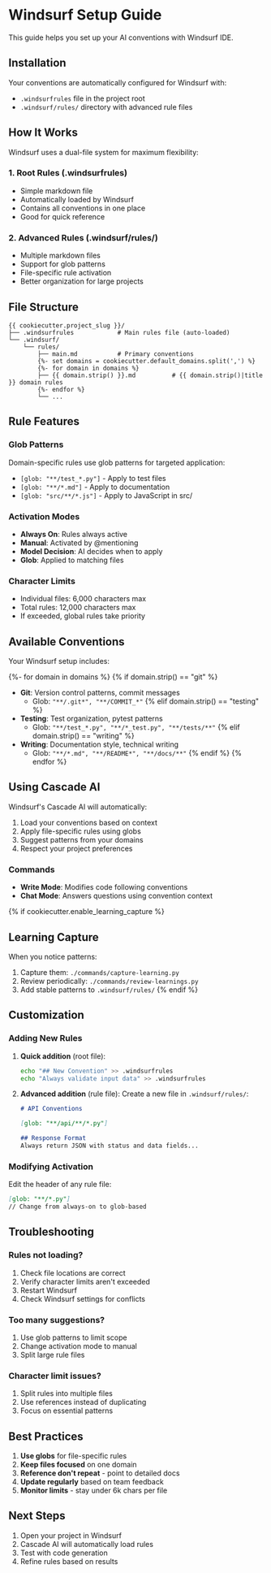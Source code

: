 # Windsurf Setup Guide

This guide helps you set up your AI conventions with Windsurf IDE.

## Installation

Your conventions are automatically configured for Windsurf with:
- `.windsurfrules` file in the project root
- `.windsurf/rules/` directory with advanced rule files

## How It Works

Windsurf uses a dual-file system for maximum flexibility:

### 1. Root Rules (.windsurfrules)
- Simple markdown file
- Automatically loaded by Windsurf
- Contains all conventions in one place
- Good for quick reference

### 2. Advanced Rules (.windsurf/rules/)
- Multiple markdown files
- Support for glob patterns
- File-specific rule activation
- Better organization for large projects

## File Structure

```
{{ cookiecutter.project_slug }}/
├── .windsurfrules            # Main rules file (auto-loaded)
└── .windsurf/
    └── rules/
        ├── main.md           # Primary conventions
        {%- set domains = cookiecutter.default_domains.split(',') %}
        {%- for domain in domains %}
        ├── {{ domain.strip() }}.md          # {{ domain.strip()|title }} domain rules
        {%- endfor %}
        └── ...
```

## Rule Features

### Glob Patterns
Domain-specific rules use glob patterns for targeted application:
- `[glob: "**/test_*.py"]` - Apply to test files
- `[glob: "**/*.md"]` - Apply to documentation
- `[glob: "src/**/*.js"]` - Apply to JavaScript in src/

### Activation Modes
- **Always On**: Rules always active
- **Manual**: Activated by @mentioning
- **Model Decision**: AI decides when to apply
- **Glob**: Applied to matching files

### Character Limits
- Individual files: 6,000 characters max
- Total rules: 12,000 characters max
- If exceeded, global rules take priority

## Available Conventions

Your Windsurf setup includes:

{%- for domain in domains %}
{% if domain.strip() == "git" %}
- **Git**: Version control patterns, commit messages
  - Glob: `"**/.git*", "**/COMMIT_*"`
{% elif domain.strip() == "testing" %}
- **Testing**: Test organization, pytest patterns
  - Glob: `"**/test_*.py", "**/*_test.py", "**/tests/**"`
{% elif domain.strip() == "writing" %}
- **Writing**: Documentation style, technical writing
  - Glob: `"**/*.md", "**/README*", "**/docs/**"`
{% endif %}
{% endfor %}

## Using Cascade AI

Windsurf's Cascade AI will automatically:
1. Load your conventions based on context
2. Apply file-specific rules using globs
3. Suggest patterns from your domains
4. Respect your project preferences

### Commands
- **Write Mode**: Modifies code following conventions
- **Chat Mode**: Answers questions using convention context

{% if cookiecutter.enable_learning_capture %}
## Learning Capture

When you notice patterns:
1. Capture them: `./commands/capture-learning.py`
2. Review periodically: `./commands/review-learnings.py`
3. Add stable patterns to `.windsurf/rules/`
{% endif %}

## Customization

### Adding New Rules

1. **Quick addition** (root file):
   ```bash
   echo "## New Convention" >> .windsurfrules
   echo "Always validate input data" >> .windsurfrules
   ```

2. **Advanced addition** (rule file):
   Create a new file in `.windsurf/rules/`:
   ```markdown
   # API Conventions
   
   [glob: "**/api/**/*.py"]
   
   ## Response Format
   Always return JSON with status and data fields...
   ```

### Modifying Activation

Edit the header of any rule file:
```markdown
[glob: "**/*.py"]
// Change from always-on to glob-based
```

## Troubleshooting

### Rules not loading?
1. Check file locations are correct
2. Verify character limits aren't exceeded
3. Restart Windsurf
4. Check Windsurf settings for conflicts

### Too many suggestions?
1. Use glob patterns to limit scope
2. Change activation mode to manual
3. Split large rule files

### Character limit issues?
1. Split rules into multiple files
2. Use references instead of duplicating
3. Focus on essential patterns

## Best Practices

1. **Use globs** for file-specific rules
2. **Keep files focused** on one domain
3. **Reference don't repeat** - point to detailed docs
4. **Update regularly** based on team feedback
5. **Monitor limits** - stay under 6k chars per file

## Next Steps

1. Open your project in Windsurf
2. Cascade AI will automatically load rules
3. Test with code generation
4. Refine rules based on results